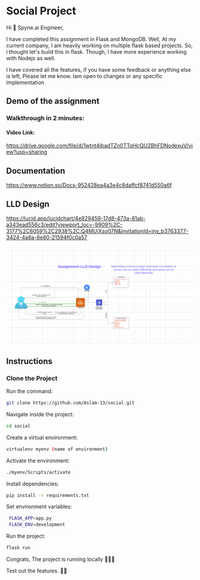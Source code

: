 # Social Project

Hi 👋 Spyne.ai Engineer,

I have completed this assignment in Flask and MongoDB.
Well, At my current company, I am heavily working on multiple flask based projects. So, i thought let's build this in flask. Though, I have more experience working with Nodejs as well.

I have covered all the features, if you have some feedback or anything else is left, Please let me know. Iam open to changes or any specific implementation
## Demo of the assignment
### Walkthrough in 2 minutes:
 
 #### Video Link:
 https://drive.google.com/file/d/1wtnt4ibadTZn0TTqHcQU2BhFDNodexuV/view?usp=sharing

## Documentation
https://www.notion.so/Docs-952428ea4a3e4c8daffcf8741d550a6f


## LLD Design
https://lucid.app/lucidchart/4e829459-17d8-473a-81ab-a343ead556c3/edit?viewport_loc=-9909%2C-3177%2C6059%2C2938%2C.Q4MUjXso07N&invitationId=inv_b3763377-3424-4a8a-8e60-21594f0c0a57

![screenshot](lld.png)

## Instructions

### Clone the Project

Run the command:

```bash
git clone https://github.com/Aslam-13/social.git
``` 

Navigate inside the project:
```bash
cd social
```

Create a virtual environment:
```bash
virtualenv myenv (name of environment)
```

Activate the environment:
```bash
./myenv/Scripts/activate
```

Install dependencies:
```bash
pip install -r requirements.txt
```

Set environment variables:

```bash
 FLASK_APP=app.py
 FLASK_ENV=development
```

Run the project:
```bash
flask run
```
Congrats, The project is running locally 🎉🥳🎊

Test out the features. 🙌🏼
